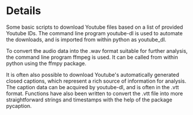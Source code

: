 # Details

Some basic scripts to download Youtube files based on a list of provided Youtube IDs. The command line program youtube-dl is used to automate the downloads, and is imported from within python as youtube_dl.

To convert the audio data into the .wav format suitable for further analysis, the command line program ffmpeg is used. It can be called from within python using the ffmpy package.

It is often also possible to download Youtube's automatically generated closed captions, which represent a rich source of information for analysis. The caption data can be acquired by youtube-dl, and is often in the .vtt format. Functions have also been written to convert the .vtt file into more straightforward strings and timestamps with the help of the package pycaption.